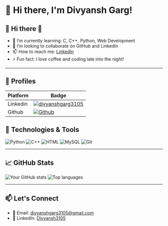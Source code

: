 # 👋 Hi there, I'm Divyansh Garg!

🌟 Hi there 👋
---
- 🌱 I’m currently learning: C, C++, Python, Web Development
- 👯 I’m looking to collaborate on GitHub and LinkedIn
- 📫 How to reach me: [LinkedIn](www.linkedin.com/in/divyanshgarg3105)
- ⚡ Fun fact: I love coffee and coding late into the night!
---
## 🚀 Profiles

| Platform   | Badge |
|------------|--------|
| Linkedin | [![divyanshgarg3105](https://img.shields.io/badge/-divyanshgarg3105-0077B5?style=flat&logo=linkedin&logoColor=white)](https://www.linkedin.com/in/divyanshgarg3105/)|
| Github | [![Github](https://img.shields.io/badge/-GitHub-181717?style=flat&logo=github)](https://github.com/Divyansh3105)|

## 🔧 Technologies & Tools

![Python](https://img.shields.io/badge/-Python-05122A?style=flat&logo=python)
![C++](https://img.shields.io/badge/-C++-05122A?style=flat&logo=cplusplus)
![HTML](https://img.shields.io/badge/-HTML5-05122A?style=flat&logo=html5)
![MySQL](https://img.shields.io/badge/-MySQL-05122A?style=flat&logo=mysql)
![Git](https://img.shields.io/badge/-Git-05122A?style=flat&logo=git)

---

## 📈 GitHub Stats

<img src="https://github-readme-stats.vercel.app/api?username=Divyansh3105&show_icons=true&theme=radical" alt="Your GitHub stats" />
<img src="https://github-readme-stats.vercel.app/api/top-langs/?username=Divyansh3105&layout=compact&theme=radical" alt="Top languages" />

---

## 📫 Let's Connect

- 📧 Email: [divyanshgarg3105@gmail.com](mailto:divyanshgarg3105@gmail.com)
- 💼 LinkedIn: [Divyansh3105](www.linkedin.com/in/divyanshgarg3105)
